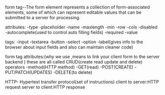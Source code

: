 form tag--The form element represents a collection of form-associated elements, some of which can represent editable values that can be submitted to a server for processing.

attributes:
-type
-placeholder
-name
-maxlength
-min
-row
-cols
-disabled
-autocomplete(used to control auto filling fields)
-required
-value

tags:
-input
-textarea
-button
-select
-option
-label(gives info to the browser about input fields and also can maintain cleaner code)

form tag attributes:(why we use ,means  to link your client form to the server backend )
these are all called CRUD(create read update and delete) operators
-method(HTTP method)
-GET(read)
-POST(CREATE)
-PUT/PATCH(UPDATES)
-DELETE(to delete)


HTTP- Hypertext transfer protocol(set of instructions)
client to server:HTTP request
server to client:HTTP response